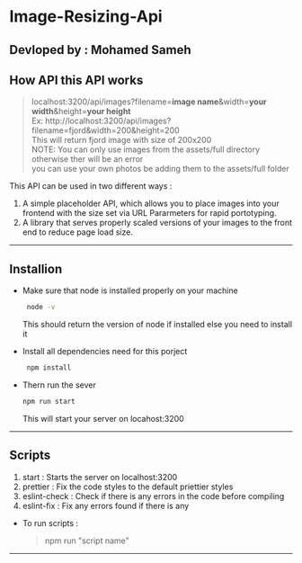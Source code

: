 # Image-Resizing-Api
Devloped by : Mohamed Sameh
---
## How API this API works
>localhost:3200/api/images?filename=**image name**&width=**your width**&height=**your height**
<br>Ex: http://localhost:3200/api/images?filename=fjord&width=200&height=200
<br>This will return fjord image with size of 200x200
<br>NOTE: You can only use images from the assets/full directory otherwise ther will be an error
<br> you can use your own photos be adding them to the assets/full folder

This API can be used in two different ways :
1. A simple placeholder API, which allows you to place images into your frontend with the size set via URL Pararmeters for rapid portotyping.
1. A library that serves properly scaled versions of your images to the front end to reduce page load size.
---
## Installion
- Make sure that node is installed properly on your machine 
  ``` bash
   node -v
   ```
  This should return the version of node if installed else you need to install it
- Install all dependencies need for this porject
  ``` bash
   npm install
   ```
- Thern run the sever
  ```bash
  npm run start
  ```
  
  This will start your server on locahost:3200
---
## Scripts
1. start : Starts the server on localhost:3200
1. prettier : Fix the code styles to the default priettier styles
1. eslint-check : Check if there is any errors in the code before compiling 
1. eslint-fix : Fix any errors found if there is any
- To run scripts :
  >npm run "script name"
---

